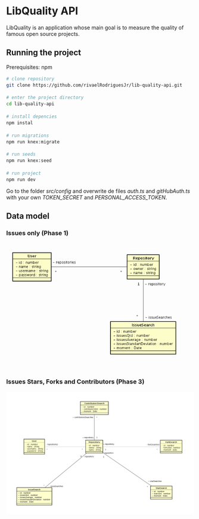 # LibQuality API
LibQuality is an application whose main goal is to measure the quality of famous open source projects.

## Running the project
Prerequisites: npm

```bash
# clone repository
git clone https://github.com/rivaelRodriguesJr/lib-quality-api.git

# enter the project directory
cd lib-quality-api

# install depencies
npm instal

# run migrations
npm run knex:migrate

# run seeds
npm run knex:seed

# run project
npm run dev
```
Go to the folder _src/config_ and overwrite de files _auth.ts_ and _gitHubAuth.ts_ with your own *TOKEN_SECRET* and *PERSONAL_ACCESS_TOKEN*.


## Data model

### Issues only (Phase 1)

![Alt text](assets/lib-p1-data.png?raw=true "Title")

### Issues Stars, Forks and Contributors (Phase 3)
![Alt text](assets/lib-p3-data.png?raw=true "Title")

